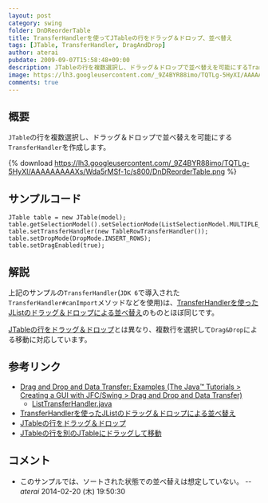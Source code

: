 ```yaml
---
layout: post
category: swing
folder: DnDReorderTable
title: TransferHandlerを使ってJTableの行をドラッグ＆ドロップ、並べ替え
tags: [JTable, TransferHandler, DragAndDrop]
author: aterai
pubdate: 2009-09-07T15:58:48+09:00
description: JTableの行を複数選択し、ドラッグ＆ドロップで並べ替えを可能にするTransferHandlerを作成します。
image: https://lh3.googleusercontent.com/_9Z4BYR88imo/TQTLg-5HyXI/AAAAAAAAAXs/Wda5rMSf-1c/s800/DnDReorderTable.png
comments: true
---
```

## 概要
`JTable`の行を複数選択し、ドラッグ＆ドロップで並べ替えを可能にする`TransferHandler`を作成します。

{% download https://lh3.googleusercontent.com/_9Z4BYR88imo/TQTLg-5HyXI/AAAAAAAAAXs/Wda5rMSf-1c/s800/DnDReorderTable.png %}

## サンプルコード
<pre class="prettyprint"><code>JTable table = new JTable(model);
table.getSelectionModel().setSelectionMode(ListSelectionModel.MULTIPLE_INTERVAL_SELECTION);
table.setTransferHandler(new TableRowTransferHandler());
table.setDropMode(DropMode.INSERT_ROWS);
table.setDragEnabled(true);
</code></pre>

## 解説
上記のサンプルの`TransferHandler`(`JDK 6`で導入された`TransferHandler#canImport`メソッドなどを使用)は、[TransferHandlerを使ったJListのドラッグ＆ドロップによる並べ替え](https://ateraimemo.com/Swing/DnDReorderList.html)のものとほぼ同じです。

[JTableの行をドラッグ＆ドロップ](https://ateraimemo.com/Swing/DnDTable.html)とは異なり、複数行を選択して`Drag&Drop`による移動に対応しています。

## 参考リンク
- [Drag and Drop and Data Transfer: Examples (The Java™ Tutorials > Creating a GUI with JFC/Swing > Drag and Drop and Data Transfer)](https://docs.oracle.com/javase/tutorial/uiswing/examples/dnd/index.html#BasicDnD)
    - [ListTransferHandler.java](https://docs.oracle.com/javase/tutorial/uiswing/examples/dnd/DropDemoProject/src/dnd/ListTransferHandler.java)
- [TransferHandlerを使ったJListのドラッグ＆ドロップによる並べ替え](https://ateraimemo.com/Swing/DnDReorderList.html)
- [JTableの行をドラッグ＆ドロップ](https://ateraimemo.com/Swing/DnDTable.html)
- [JTableの行を別のJTableにドラッグして移動](https://ateraimemo.com/Swing/DragRowsAnotherTable.html)

<!-- dummy comment line for breaking list -->

## コメント
- このサンプルでは、ソートされた状態での並べ替えは想定していない。 -- *aterai* 2014-02-20 (木) 19:50:30

<!-- dummy comment line for breaking list -->
